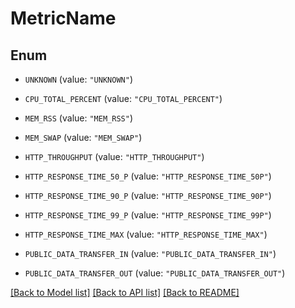 # MetricName

## Enum


* `UNKNOWN` (value: `"UNKNOWN"`)

* `CPU_TOTAL_PERCENT` (value: `"CPU_TOTAL_PERCENT"`)

* `MEM_RSS` (value: `"MEM_RSS"`)

* `MEM_SWAP` (value: `"MEM_SWAP"`)

* `HTTP_THROUGHPUT` (value: `"HTTP_THROUGHPUT"`)

* `HTTP_RESPONSE_TIME_50_P` (value: `"HTTP_RESPONSE_TIME_50P"`)

* `HTTP_RESPONSE_TIME_90_P` (value: `"HTTP_RESPONSE_TIME_90P"`)

* `HTTP_RESPONSE_TIME_99_P` (value: `"HTTP_RESPONSE_TIME_99P"`)

* `HTTP_RESPONSE_TIME_MAX` (value: `"HTTP_RESPONSE_TIME_MAX"`)

* `PUBLIC_DATA_TRANSFER_IN` (value: `"PUBLIC_DATA_TRANSFER_IN"`)

* `PUBLIC_DATA_TRANSFER_OUT` (value: `"PUBLIC_DATA_TRANSFER_OUT"`)


[[Back to Model list]](../README.md#documentation-for-models) [[Back to API list]](../README.md#documentation-for-api-endpoints) [[Back to README]](../README.md)


